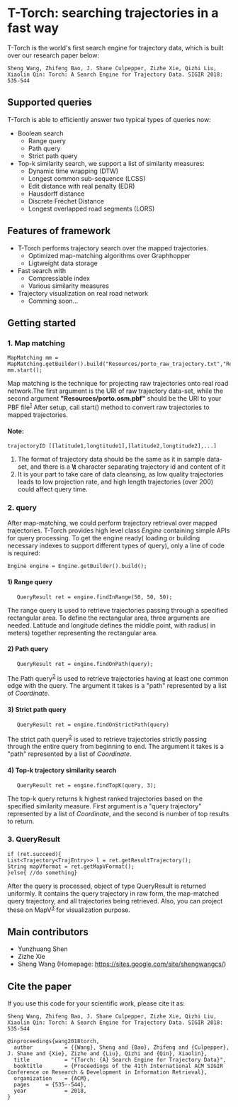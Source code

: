 # T-Torch: searching trajectories in a fast way
T-Torch is the world's first search engine for trajectory data, which is built over our research paper below:
```
Sheng Wang, Zhifeng Bao, J. Shane Culpepper, Zizhe Xie, Qizhi Liu, Xiaolin Qin: Torch: A Search Engine for Trajectory Data. SIGIR 2018: 535-544
```

## Supported queries 
T-Torch is able to efficiently answer two typical types of queries now:
* Boolean search
  * Range query
  * Path query
  * Strict path query
* Top-k similarity search, we support a list of similarity measures:
  * Dynamic time wrapping (DTW)
  * Longest common sub-sequence (LCSS)
  * Edit distance with real penalty (EDR)
  * Hausdorff distance
  * Discrete Fréchet Distance
  * Longest overlapped road segments (LORS)

## Features of framework
* T-Torch performs trajectory search over the mapped trajectories.
  * Optimized map-matching algorithms over Graphhopper
  * Ligtweight data storage
* Fast search with
  * Compressiable index
  * Various similarity measures
* Trajectory visualization on real road network
  * Comming soon...


## Getting started
### 1. Map matching

```
MapMatching mm = MapMatching.getBuilder().build("Resources/porto_raw_trajectory.txt","Resources/porto.osm.pbf");
mm.start();
```

Map matching is the technique for projecting raw trajectories onto real road network.The first argument is the URI of raw trajectory data-set, while the second argument **"Resources/porto.osm.pbf"** should be the URI to your PBF file<sup>[1]</sup>
After setup, call start() method to convert raw trajectories to mapped trajectories.

#### Note:
```
trajectoryID [[latitude1,longtitude1],[latitude2,longtitude2],...]
```
 1. The format of trajectory data should be the same as it in sample data-set, and there is a **\t** character separating trajectory id and content of it
 2. It is your part to take care of data cleansing, as low quality trajectories leads to low projection rate, and high length trajectories (over 200) could affect query time.


### 2. query
After map-matching, we could perform trajectory retrieval over mapped trajectories. T-Torch provides high level class *Engine* containing simple APIs for query processing. 
To get the engine ready( loading or building necessary indexes to support different types of query), 
only a line of code is required: 
```
Engine engine = Engine.getBuilder().build();
``` 

#### 1) Range query
```
   QueryResult ret = engine.findInRange(50, 50, 50);
```
The range query is used to retrieve trajectories passing through a specified rectangular area. To define the rectangular area, three arguments are needed. 
Latitude and longitude defines the middle point, with radius( in meters) together representing the rectangular area.

#### 2) Path query
```
   QueryResult ret = engine.findOnPath(query);
```
The Path query<sup>[2]</sup> is used to retrieve trajectories having at least one common edge with the query.
The argument it takes is a "path" represented by a list of *Coordinate*.

#### 3) Strict path query
```
   QueryResult ret = engine.findOnStrictPath(query)
```
The strict path query<sup>[2]</sup> is used to retrieve trajectories strictly passing through the entire query from beginning to end.
The argument it takes is a "path" represented by a list of *Coordinate*.

#### 4) Top-k trajectory similarity search
```
   QueryResult ret = engine.findTopK(query, 3);
```
The top-k query returns
k highest ranked trajectories based on the specified similarity measure.
First argument is a "query trajectory" represented by a list of *Coordinate*, 
and the second is number of top results to return.

### 3. QueryResult
```
if (ret.succeed){
List<Trajectory<TrajEntry>> l = ret.getResultTrajectory();
String mapVformat = ret.getMapVFormat();
}else{ //do something}
```

After the query is processed, object of type QueryResult is returned uniformly. 
It contains the query trajectory in raw form, the map-matched query trajectory, and all trajectories being retrieved. Also, you can project these on MapV<sup>[3]</sup> for visualization purpose.



## Main contributors
  * Yunzhuang Shen
  * Zizhe Xie
  * Sheng Wang (Homepage: https://sites.google.com/site/shengwangcs/)

## Cite the paper
If you use this code for your scientific work, please cite it as:

```
Sheng Wang, Zhifeng Bao, J. Shane Culpepper, Zizhe Xie, Qizhi Liu, Xiaolin Qin: Torch: A Search Engine for Trajectory Data. SIGIR 2018: 535-544
```

```
@inproceedings{wang2018torch,
  author          = {{Wang}, Sheng and {Bao}, Zhifeng and {Culpepper}, J. Shane and {Xie}, Zizhe and {Liu}, Qizhi and {Qin}, Xiaolin},
  title           = "{Torch: {A} Search Engine for Trajectory Data}",
  booktitle       = {Proceedings of the 41th International ACM SIGIR Conference on Research & Development in Information Retrieval},
  organization    = {ACM},
  pages     = {535--544},
  year            = 2018,
}
```

[1]: https://wiki.openstreetmap.org/wiki/PBF_Format
[2]: https://dl.acm.org/citation.cfm?id=2666413 "Krogh, B., Pelekis, N., Theodoridis, Y., & Torp, K. (2014, November). Path-based queries on trajectory data. In Proceedings of the 22nd ACM SIGSPATIAL International Conference on Advances in Geographic Information Systems (pp. 341-350). ACM."
[3]: http://mapv.baidu.com/

